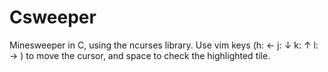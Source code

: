 # Csweeper
Minesweeper in C, using the ncurses library.
Use vim keys (h: ← j: ↓ k: ↑ l: → ) to move the cursor, and space to check the highlighted tile.
